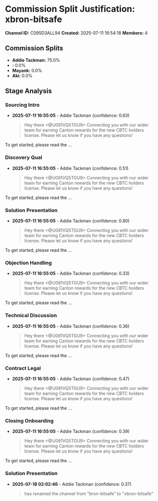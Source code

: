 # Commission Split Justification: xbron-bitsafe

**Channel ID:** C095D3ALL94
**Created:** 2025-07-11 16:54:18
**Members:** 4

## Commission Splits

- **Addie Tackman:** 75.0%
- **:** 0.0%
- **Mayank:** 0.0%
- **Aki:** 0.0%

## Stage Analysis

### Sourcing Intro

- **2025-07-11 16:55:05** - Addie Tackman (confidence: 0.63)
  > Hey there <@U081VQ5TGU9> Connecting you with our wider team for earning Canton rewards for the new CBTC holders license. Please let us know if you have any questions!

To get started, please read the ...

### Discovery Qual

- **2025-07-11 16:55:05** - Addie Tackman (confidence: 0.51)
  > Hey there <@U081VQ5TGU9> Connecting you with our wider team for earning Canton rewards for the new CBTC holders license. Please let us know if you have any questions!

To get started, please read the ...

### Solution Presentation

- **2025-07-11 16:55:05** - Addie Tackman (confidence: 0.80)
  > Hey there <@U081VQ5TGU9> Connecting you with our wider team for earning Canton rewards for the new CBTC holders license. Please let us know if you have any questions!

To get started, please read the ...

### Objection Handling

- **2025-07-11 16:55:05** - Addie Tackman (confidence: 0.33)
  > Hey there <@U081VQ5TGU9> Connecting you with our wider team for earning Canton rewards for the new CBTC holders license. Please let us know if you have any questions!

To get started, please read the ...

### Technical Discussion

- **2025-07-11 16:55:05** - Addie Tackman (confidence: 0.36)
  > Hey there <@U081VQ5TGU9> Connecting you with our wider team for earning Canton rewards for the new CBTC holders license. Please let us know if you have any questions!

To get started, please read the ...

### Contract Legal

- **2025-07-11 16:55:05** - Addie Tackman (confidence: 0.47)
  > Hey there <@U081VQ5TGU9> Connecting you with our wider team for earning Canton rewards for the new CBTC holders license. Please let us know if you have any questions!

To get started, please read the ...

### Closing Onboarding

- **2025-07-11 16:55:05** - Addie Tackman (confidence: 0.39)
  > Hey there <@U081VQ5TGU9> Connecting you with our wider team for earning Canton rewards for the new CBTC holders license. Please let us know if you have any questions!

To get started, please read the ...

### Solution Presentation

- **2025-07-18 02:02:46** - Addie Tackman (confidence: 0.37)
  > has renamed the channel from "bron-bitsafe" to "xbron-bitsafe"

